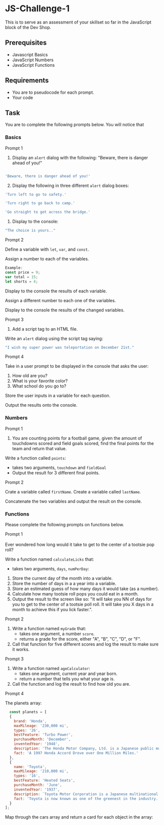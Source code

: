 # JS-Challenge-1

This is to serve as an assessment of your skillset so far in the JavaScript block of the Dev Shop. 

## Prerequisites 
- Javascript Basics
- JavaScript Numbers
- JavaScript Functions

## Requirements
- You are to pseudocode for each prompt.
- Your code

## Task 
You are to complete the following prompts below. You will notice that 


### Basics

Prompt 1  

1. Display an ``alert`` dialog with the following: "Beware, there is danger ahead of you!"

```js

'Beware, there is danger ahead of you!'

```

2. Display the following in three different ``alert`` dialog boxes:



```js
'Turn left to go to safety.'
```

```js
'Turn right to go back to camp.'
```

```js
'Go straight to get across the bridge.'
```


1. Display to the console:

```js
"The choice is yours.."
```
Prompt 2

Define a variable with ``let``, ``var``, and ``const``.

Assign a number to each of the variables.

```js
Example:
const price = 9;
var total = 15;
let shorts = 4;
```

Display to the console the results of each variable.

Assign a different number to each one of the variables.

Display to the console the results of the changed variables.

Prompt 3

1. Add a script tag to an HTML file.

Write an ``alert`` dialog using the script tag saying:

```js
"I wish my super power was teleportation on December 21st."
```

Prompt 4

Take in a user prompt to be displayed in the console that asks the user:

1. How old are you?
2. What is your favorite color?
3. What school do you go to?

Store the user inputs in a variable for each question.

Output the results onto the console.


### Numbers

Prompt 1 

1. You are counting points for a football game, given the amount of touchdowns scored and field goals scored, find the final points for the team and return that value.

Write a function called ``points``:
 - takes two arguments, ``touchdown`` and ``fieldGoal``
 - Output the result for 3 different final points.

Prompt 2

Crate a variable called ``firstName``.
Create a variable called ``lastName``.

Concatenate the two variables and output the result on the console.


### Functions 

Please complete the following prompts on functions below.

Prompt 1
<br>
<br>
Ever wondered how long would it take to get to the center of a tootsie pop roll? 

Write a function named ``calculateLicks`` that:
 - takes two arguments, ``days``, ``numPerDay``:

1. Store the current day of the month into a variable.
2. Store the number of days in a a year into a variable.
3. Store an estimated guess of how many days it would take (as a number).
4. Calculate how many tootsie roll pops you could eat in a month.
5. Output the result to the screen like so: "It will take you NN of days for you to get to the center of a tootsie poll roll. It will take you X days in a month to achieve this if you lick faster.".


Prompt 2

1. Write a function named ``myGrade`` that:
   - takes one argument, a number ``score``.
   - returns a grade for the score, either "A", "B", "C", "D", or "F".
2. Call that function for five different scores and log the result to make sure it works.



Prompt 3

1. Write a function named ``ageCalculator``:
   - takes one argument, current year and year born.
   - return a number that tells you what your age is.
2. Call the function and log the result to find how old you are.

Prompt 4

The planets array:

```js
  const planets = [
  {
    brand: 'Honda',
    maxMileage: '230,000 mi',
    types: '26',
    bestFeature: 'Turbo Power',
    purchaseMonth: 'December',
    inventedYear: '1948',
    description: 'The Honda Motor Company, Ltd. is a Japanese public multinational conglomerate corporation primarily known as a manufacturer of automobiles, motorcycles, and power equipment.',
    fact: 'A 1997 Honda Accord Drove over One Million Miles.'
  },
  {
    name: 'Toyota',
    maxMileage: '210,000 mi',
    types: '16',
    bestFeature: 'Heated Seats',
    purchaseMonth: 'June',
    inventedYear: '1937',
    description: `Toyota Motor Corporation is a Japanese multinational automotive manufacturer headquartered in Toyota, Aichi, Japan. It was founded by Kiichiro Toyoda and incorporated on August 28, 1937.`,
    fact: 'Toyota is now known as one of the greenest in the industry.'
  }
];
```
Map through the cars array and return a card for each object in the array:

